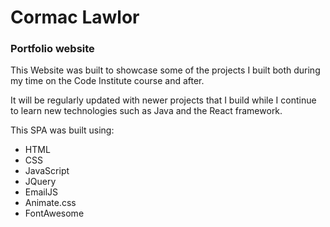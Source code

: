 # Cormac Lawlor

### Portfolio website

This Website was built to showcase some of the projects I built both during my time on the Code Institute course and after.

It will be regularly updated with newer projects that I build while I continue to learn new technologies such as Java and the React framework.

This SPA was built using:
 * HTML
 * CSS
 * JavaScript
 * JQuery
 * EmailJS
 * Animate.css
 * FontAwesome
 